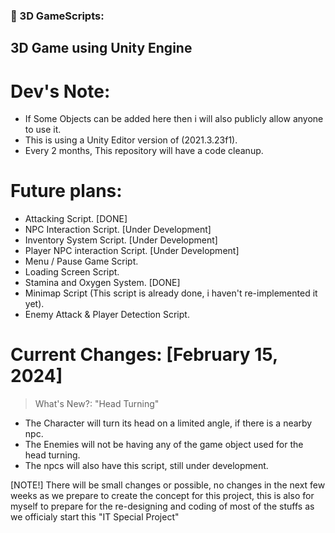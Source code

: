 ### 🔨 3D GameScripts:
3D Game using Unity Engine
---
  
<h1>Dev's Note:</h1>
 
- If Some Objects can be added here then i will also publicly allow anyone to use it.
- This is using a Unity Editor version of (2021.3.23f1).
- Every 2 months, This repository will have a code cleanup.

<h1>Future plans:</h1>

- Attacking Script. [DONE]
- NPC Interaction Script. [Under Development]
- Inventory System Script. [Under Development]
- Player NPC interaction Script. [Under Development]
- Menu / Pause Game Script.
- Loading Screen Script.
- Stamina and Oxygen System. [DONE]
- Minimap Script (This script is already done, i haven't re-implemented it yet).
- Enemy Attack & Player Detection Script.

<h1>Current Changes: [February 15, 2024]</h1>

> What's New?: "Head Turning"

- The Character will turn its head on a limited angle, if there is a nearby npc.
- The Enemies will not be having any of the game object used for the head turning.
- The npcs will also have this script, still under development.

[NOTE!] There will be small changes or possible, no changes in the next few weeks as we prepare to create the concept for this project, this is also for myself to prepare for the re-designing and coding of most of the stuffs as we officialy start this "IT Special Project"
